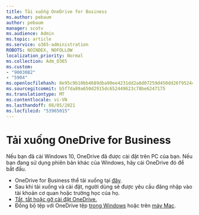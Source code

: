 ```yaml
---
title: Tải xuống OneDrive for Business
ms.author: pebaum
author: pebaum
manager: scotv
ms.audience: Admin
ms.topic: article
ms.service: o365-administration
ROBOTS: NOINDEX, NOFOLLOW
localization_priority: Normal
ms.collection: Adm_O365
ms.custom:
- "9003082"
- "5904"
ms.openlocfilehash: 8e95c9b10bb4689dba90ee4231dd2a8d07259d450dd26f952446edb6ef89eb8b
ms.sourcegitcommit: b5f7da89a650d2915dc652449623c78be6247175
ms.translationtype: MT
ms.contentlocale: vi-VN
ms.lasthandoff: 08/05/2021
ms.locfileid: "53965015"
---
```

# <a name="download-onedrive-for-business"></a>Tải xuống OneDrive for Business

Nếu bạn đã cài Windows 10, OneDrive đã được cài đặt trên PC của bạn. Nếu bạn đang sử dụng phiên bản khác của Windows, hãy cài OneDrive đó để bắt đầu.

- OneDrive for Business thể tải xuống tại [đây](https://www.microsoft.com/microsoft-365/onedrive/download).
- Sau khi tải xuống và cài đặt, người dùng sẽ được yêu cầu đăng nhập vào tài khoản cơ quan hoặc trường học của họ.
- [Tắt, tắt hoặc gỡ cài đặt OneDrive.](https://support.microsoft.com/office/turn-off-disable-or-uninstall-onedrive-f32a17ce-3336-40fe-9c38-6efb09f944b0)
- Đồng bộ tệp với OneDrive tệp [trong Windows](https://support.microsoft.com/office/615391c4-2bd3-4aae-a42a-858262e42a49) hoặc trên [máy Mac](https://support.microsoft.com/office/d11b9f29-00bb-4172-be39-997da46f913f).
